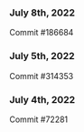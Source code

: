### July 8th, 2022

Commit #186684

### July 5th, 2022

Commit #314353


### July 4th, 2022

Commit #72281
